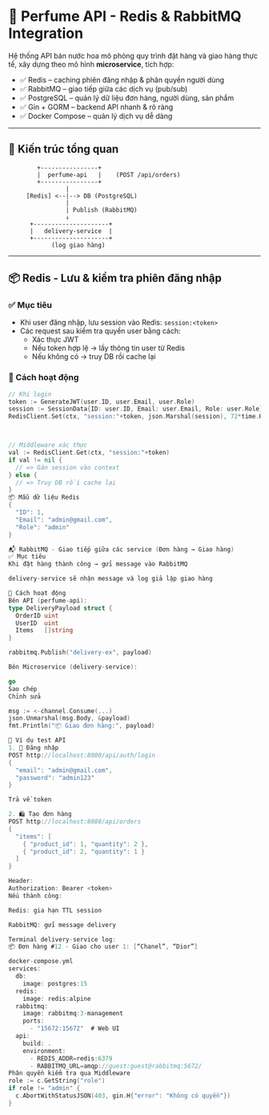 # 🚀 Perfume API - Redis & RabbitMQ Integration

Hệ thống API bán nước hoa mô phỏng quy trình đặt hàng và giao hàng thực tế, xây dựng theo mô hình **microservice**, tích hợp:

- ✅ Redis – caching phiên đăng nhập & phân quyền người dùng
- ✅ RabbitMQ – giao tiếp giữa các dịch vụ (pub/sub)
- ✅ PostgreSQL – quản lý dữ liệu đơn hàng, người dùng, sản phẩm
- ✅ Gin + GORM – backend API nhanh & rõ ràng
- ✅ Docker Compose – quản lý dịch vụ dễ dàng

---

## 🧠 Kiến trúc tổng quan

            +----------------+
            |  perfume-api   |    (POST /api/orders)
            +----------------+
                    |
         [Redis] <--|--> DB (PostgreSQL)
                    |
                    | Publish (RabbitMQ)
                    ↓
          +---------------------+
          |   delivery-service  |
          +---------------------+
                (log giao hàng)

---

## 📦 Redis - Lưu & kiểm tra phiên đăng nhập

### ✅ Mục tiêu

- Khi user đăng nhập, lưu session vào Redis: `session:<token>`
- Các request sau kiểm tra quyền user bằng cách:
  - Xác thực JWT
  - Nếu token hợp lệ → lấy thông tin user từ Redis
  - Nếu không có → truy DB rồi cache lại

### 🔐 Cách hoạt động

```go
// Khi login
token := GenerateJWT(user.ID, user.Email, user.Role)
session := SessionData{ID: user.ID, Email: user.Email, Role: user.Role}
RedisClient.Set(ctx, "session:"+token, json.Marshal(session), 72*time.Hour)



// Middleware xác thực
val := RedisClient.Get(ctx, "session:"+token)
if val != nil {
  // => Gán session vào context
} else {
  // => Truy DB rồi cache lại
}
📦 Mẫu dữ liệu Redis
{
  "ID": 1,
  "Email": "admin@gmail.com",
  "Role": "admin"
}

📬 RabbitMQ - Giao tiếp giữa các service (Đơn hàng → Giao hàng)
✅ Mục tiêu
Khi đặt hàng thành công → gửi message vào RabbitMQ

delivery-service sẽ nhận message và log giả lập giao hàng

🔄 Cách hoạt động
Bên API (perfume-api):
type DeliveryPayload struct {
  OrderID uint
  UserID  uint
  Items   []string
}

rabbitmq.Publish("delivery-ex", payload)

Bên Microservice (delivery-service):

go
Sao chép
Chỉnh sửa

msg := <-channel.Consume(...)
json.Unmarshal(msg.Body, &payload)
fmt.Println("📦 Giao đơn hàng:", payload)

🧪 Ví dụ test API
1. 🔑 Đăng nhập
POST http://localhost:8080/api/auth/login
{
  "email": "admin@gmail.com",
  "password": "admin123"
}

Trả về token

2. 🛍 Tạo đơn hàng
POST http://localhost:8080/api/orders
{
  "items": [
    { "product_id": 1, "quantity": 2 },
    { "product_id": 2, "quantity": 1 }
  ]
}

Header:
Authorization: Bearer <token>
Nếu thành công:

Redis: gia hạn TTL session

RabbitMQ: gửi message delivery

Terminal delivery-service log:
📦 Đơn hàng #12 - Giao cho user 1: [“Chanel”, “Dior”]

docker-compose.yml
services:
  db:
    image: postgres:15
  redis:
    image: redis:alpine
  rabbitmq:
    image: rabbitmq:3-management
    ports:
      - "15672:15672"  # Web UI
  api:
    build: .
    environment:
      - REDIS_ADDR=redis:6379
      - RABBITMQ_URL=amqp://guest:guest@rabbitmq:5672/
Phân quyền kiểm tra qua Middleware
role := c.GetString("role")
if role != "admin" {
  c.AbortWithStatusJSON(403, gin.H{"error": "Không có quyền"})
}


